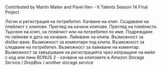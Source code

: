 Contributed by Martin Matev and Pavel Iliev - It Talents Season 14 Final Project


Логин и регистрация на потребител. Качване на клип. Създаване на плейлист с клипове. Преглед на качени клипове. Преглед на плейлисти. Търсене на клип, на плейлист или на
потребител по име. Подреждане по лайкове и дата на качване. Лайкване на клипа. Възможност за dislike-ване. Възможност за коментари под клипа. Възможност за следване на
потребител. Възможност за лайкване на коментар. Възможност за завършване на регистрацията чрез изпращане на мейл с код или линк BONUS 2 - качване на клиповете в Amazon
Storage Service / DropBox / another storage service
